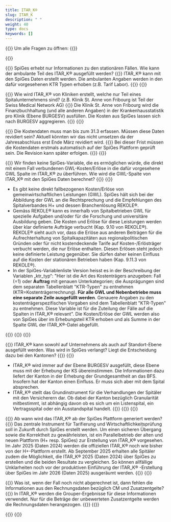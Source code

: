 ```yaml
---
title: ITAR_K® 
slug: ITAR_K
description: " "
weight: 40
type: docs
keywords: []
---
```

 
{{<faqBlock>}}
Um alle Fragen zu öffnen: {{<collapsibleGroupCommand groupId="ITARK">}}

{{<numberedList>}}

{{<listItem>}}
SpiGes erhebt nur Informationen zu den stationären Fällen. Wie kann der ambulante Teil des ITAR_K® ausgefüllt werden?
{{<collapsibleBlock groupId="ITARK">}}
ITAR_K® kann mit den SpiGes Daten erstellt werden. Die ambulanten Angaben werden in den dafür vorgesehenen KTR Typen erhoben (z.B. Tarif Labor).
{{</collapsibleBlock>}}
{{</listItem>}}

{{<listItem>}}
Wie wird ITAR_K® von Kliniken erstellt, welche nur Teil eines Spitalunternehmens sind? (z.B. Klinik St. Anne von Fribourg ist Teil der Swiss Medical Network AG)
{{<collapsibleBlock groupId="ITARK">}}
Die Klinik St. Anne von Fribourg wird die Finanzbuchhaltung (und alle anderen Angaben) in der Krankenhausstatistik pro Klinik (Ebene BURGESV) ausfüllen. Die Kosten aus SpiGes lassen sich nach BURGESV aggregieren.
{{</collapsibleBlock>}}
{{</listItem>}}

{{<listItem>}}
Die Kostendaten muss man bis zum 31.3 erfassen. Müssen diese Daten revidiert sein? Aktuell könnten wir das nicht umsetzen da der Jahresabschluss erst Ende März revidiert wird.
{{<collapsibleBlock groupId="ITARK">}}
Bei dieser Frist müssen die Kostendaten erstmals automatisch auf der SpiGes Plattform geprüft sein. Die Revision kann später erfolgen.
{{</collapsibleBlock>}}
{{</listItem>}}

{{<listItem>}}
Wir finden keine SpiGes-Variable, die es ermöglichen würde, die direkt mit einem Fall verbundenen GWL-Kosten/Erlöse in die dafür vorgesehene GWL Spalte im ITAR_K® zu überführen. Wie wird die GWL-Spalte von ITAR_K® mit den SpiGes Daten berechnet?
{{<collapsibleBlock groupId="ITARK">}}
{{<markdown>}}

- Es gibt keine direkt fallbezogenen Kosten/Erlöse von gemeinwirtschaftlichen Leistungen (GWL). SpiGes hält sich bei der Abbildung der GWL an die Rechtsprechung und die Empfehlungen des Spitalverbandes H+ und dessen Branchenlösung REKOLE®.
- Gemäss REKOLE® kann es innerhalb von Spitalbetrieben GWL für spezielle Aufgaben und/oder für die Forschung und universitäre Ausbildung geben. Die Kosten und Erlöse für diese Leistungen werden über klar definierte Aufträge verbucht (Kap. 9.10 von REKOLE®). REKOLE® sieht auch vor, dass die Erlöse aus anderen Beiträgen für die Aufrechterhaltung von Spitalkapazitäten aus regionalpolitischen Gründen oder für nicht kostendeckende Tarife auf Kosten-/Erlösträger verbucht werden, die nur Erlöse enthalten. Diesen Erlösen steht jedoch keine definierte Leistung gegenüber. Sie dürfen daher keinen Einfluss auf die Kosten der stationären Betrieben haben (Kap. 9.11.3 von REKOLE®).
- In der SpiGes-Variablenliste Version heisst es in der Beschreibung der Variablen „ktr_typ“: "Hier ist die Art des Kostenträgers anzugeben: Fall (=1) oder **Auftrag** mit genauen Unterkategorien; die Ausprägungen sind dem separaten Tabellenblatt "KTR-Typen" zu entnehmen (KTR=Kostenträgerrechnung). **Für alle GWL und Nebenbetriebe muss eine separate Zeile ausgefüllt werden**. Genauere Angaben zu den kostenträgerspezifischen Vorgaben sind dem Tabellenblatt "KTR-Typen" zu entnehmen. Diese Variable ist für die Zuteilung der Fälle auf die Spalten in ITAR_K® relevant". Die Kosten/Erlöse der GWL werden also von SpiGes über im Erhebungsteil KTR erhoben und als Summe in der Spalte GWL der ITAR_K®-Datei abgefüllt.

<!-- avant input H+:
-	Bei der Abbildung der gemeinwirtschaftlichen Leistungen hält sich SpiGes grundsätzlich an die Rechtsprechung und die Empfehlungen des Spitalverbandes H+. REKOLE® sieht vor, dass die Kosten der fallbezogenen gemeinwirtschaftlichen Leistungen auf dem Fall, die Erlöse jedoch auf einem separaten GWL-Kostenträger abgebildet werden. Kosten und Erlöse von fallunabhängigen GWL werden ebenfalls auf einem separaten GWL-Kostenträger abgebildet.
-	Aus technischer Sicht ist es möglich, von den Vorgaben von REKOLE® abzuweichen. Die Kosten und Erlöse der fallbezogenen GWL könnten auch auf einem eigenen Kostenträger (Typ KTR 700-799) erfasst werden. Dies liegt im Ermessen des Kantons. Wichtig ist in diesem Fall, dass die Kosten und Erlöse für die OKP-Leistungen trotzdem auf dem Fall erfasst werden (Typ KTR = 1).-->
{{</markdown>}}
{{</collapsibleBlock>}}
{{</listItem>}}

{{<listItem>}}
ITAR_K® kann sowohl auf Unternehmens als auch auf Standort-Ebene ausgefüllt werden. Was wird in SpiGes verlangt? Liegt die Entscheidung dazu bei den Kantonen?
{{<collapsibleBlock groupId="ITARK">}}
{{<markdown>}}

-	ITAR_K® wird immer auf der Ebene BURGESV ausgefüllt, diese Ebene muss mit der Erhebung der KS übereinstimmen. Die Informationen dazu liefert der Kanton in der Erhebung der Grundgesamtheit an das BFS. Insofern hat der Kanton einen Einfluss. Er muss sich aber mit dem Spital absprechen.
-	ITAR_K® stellt das Grundinstrument für die Verhandlungen der Spitäler mit den Versicherern dar. Ob dabei der Kanton bezüglich Granularität mitbestimmt, ist abhängig davon ob es sich um ein Listenspital, ein Vertragsspital oder ein Ausstandspital handelt.
{{</markdown>}}
{{</collapsibleBlock>}}
{{</listItem>}}

{{<listItem>}}
Ab wann wird das ITAR_K® ab der SpiGes Plattform generiert werden?
{{<collapsibleBlock groupId="ITARK">}}
Das zentrale Instrument für Tarifierung und Wirtschaftlichkeitsprüfung soll in Zukunft durch SpiGes erstellt werden. Um einen sicheren Übergang sowie die Korrektheit zu gewährleisten, ist ein Parallelbetrieb der alten und neuen Plattform (H+ resp. SpiGes) zur Erstellung von ITAR_K® vorgesehen. Im Jahr 2025 (Daten 2024) werden die offiziellen ITAR_K® noch wie bisher von der H+-Plattform erstellt. Ab September 2025 erhalten alle Spitäler zudem die Möglichkeit, die ITAR_K® 2025 (Daten 2024) über SpiGes zu erstellen und die beiden Resultate zu vergleichen. So können allfällige Unklarheiten noch vor der produktiven Einführung der ITAR_K® -Erstellung über SpiGes im Jahr 2026 (Daten 2025) ausgeräumt werden.
{{</collapsibleBlock>}}
{{</listItem>}}

{{<listItem>}}
Was ist, wenn der Fall noch nicht abgerechnet ist, dann fehlen die Informationen aus den Rechnungsdaten bezüglich CM und Zusatzentgelte?
{{<collapsibleBlock groupId="ITARK">}}
In ITAR_K® werden die Grouper-Ergebnisse für diese Informationen verwendet. Nur für die  Beträge der unbewerteten Zusatzentgelte werden die Rechnungsdaten herangezogen.
{{</collapsibleBlock>}}
{{</listItem>}}

{{</numberedList>}}
{{</faqBlock>}}
